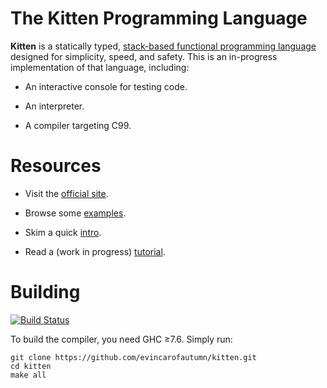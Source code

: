 # The Kitten Programming Language

**Kitten** is a statically typed, [stack-based functional programming language][concatenative] designed for simplicity, speed, and safety. This is an in-progress implementation of that language, including:

 * An interactive console for testing code.

 * An interpreter.

 * A compiler targeting C99.

# Resources

 * Visit the [official site][site].

 * Browse some [examples][examples].

 * Skim a quick [intro][intro].

 * Read a (work in progress) [tutorial][tutorial].

# Building

[![Build Status](https://travis-ci.org/evincarofautumn/kitten.png?branch=master)](https://travis-ci.org/evincarofautumn/kitten)

To build the compiler, you need GHC ≥7.6. Simply run:

```
git clone https://github.com/evincarofautumn/kitten.git
cd kitten
make all
```

[concatenative]: http://concatenative.org/
[examples]: https://github.com/evincarofautumn/kitten/tree/master/examples
[intro]: http://kittenlang.org/intro/
[site]: http://kittenlang.org/
[tutorial]: http://kittenlang.org/tutorial/
